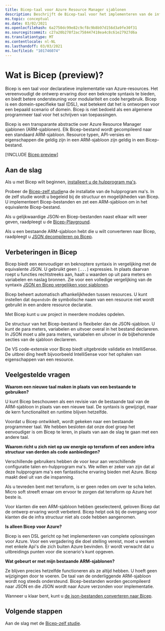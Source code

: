 ```yaml
---
title: Bicep-taal voor Azure Resource Manager sjablonen
description: Beschrijft de Bicep-taal voor het implementeren van de infra structuur naar Azure via Azure Resource Manager sjablonen.
ms.topic: conceptual
ms.date: 03/02/2021
ms.openlocfilehash: 6a2750dc99e82c9cf8c9b8b97d156d3a9fe30f31
ms.sourcegitcommit: c27a20b278f2ac758447418ea4c8c61e27927d6a
ms.translationtype: MT
ms.contentlocale: nl-NL
ms.lasthandoff: 03/03/2021
ms.locfileid: "101746074"
---
```

# <a name="what-is-bicep-preview"></a>Wat is Bicep (preview)?

Bicep is een taal voor declaratieve implementatie van Azure-resources. Het vereenvoudigt de ontwerp ervaring door een beknopte syntaxis te bieden, en biedt betere ondersteuning voor modulariteit en code hergebruik. Bicep is een domein-specifieke taal (DSL), wat betekent dat het is ontworpen voor een bepaald scenario of domein. Bicep is niet bedoeld als een algemene programmeer taal voor het schrijven van toepassingen.

Bicep is een transparante abstractie over Azure Resource Manager sjablonen (ARM-sjablonen). Elk Bicep-bestand wordt gecompileerd naar een standaard ARM-sjabloon. Resource typen, API-versies en eigenschappen die geldig zijn in een ARM-sjabloon zijn geldig in een Bicep-bestand.

[!INCLUDE [Bicep preview](../../../includes/resource-manager-bicep-preview.md)]

## <a name="get-started"></a>Aan de slag

Als u met Bicep wilt beginnen, [installeert u de hulpprogram ma's](https://github.com/Azure/bicep/blob/main/docs/installing.md).

Probeer de [Bicep-zelf studie](./bicep-tutorial-create-first-bicep.md)na de installatie van de hulpprogram ma's. In de zelf studie wordt u begeleid bij de structuur en mogelijkheden van Bicep. U implementeert Bicep-bestanden en zet een ARM-sjabloon om in het equivalente Bicep-bestand.

Als u gelijkwaardige JSON-en Bicep-bestanden naast elkaar wilt weer geven, raadpleegt u de [Bicep-Playground](https://aka.ms/bicepdemo).

Als u een bestaande ARM-sjabloon hebt die u wilt converteren naar Bicep, raadpleegt u [JSON decompileren op Bicep](compare-template-syntax.md#decompile-json-to-bicep).

## <a name="bicep-improvements"></a>Verbeteringen in Bicep

Bicep biedt een eenvoudiger en beknoptere syntaxis in vergelijking met de equivalente JSON. U gebruikt geen `[...]` expressies. In plaats daarvan roept u functies rechtstreeks aan, haalt u waarden op uit para meters en variabelen en naslag bronnen. Zie voor een volledige vergelijking van de syntaxis [JSON en Bicep vergelijken voor sjablonen](compare-template-syntax.md).

Bicep beheert automatisch afhankelijkheden tussen resources. U kunt instellen dat `dependsOn` de symbolische naam van een resource niet wordt gebruikt in een andere resource declaratie.

Met Bicep kunt u uw project in meerdere modules opdelen.

De structuur van het Bicep-bestand is flexibeler dan de JSON-sjabloon. U kunt de para meters, variabelen en uitvoer overal in het bestand declareren. In JSON moet u alle para meters, variabelen en uitvoer in de bijbehorende secties van de sjabloon declareren.

De VS code-extensie voor Bicep biedt uitgebreide validatie en IntelliSense. De uitbrei ding heeft bijvoorbeeld IntelliSense voor het ophalen van eigenschappen van een resource.

## <a name="faq"></a>Veelgestelde vragen

**Waarom een nieuwe taal maken in plaats van een bestaande te gebruiken?**

U kunt Bicep beschouwen als een revisie van de bestaande taal van de ARM-sjabloon in plaats van een nieuwe taal. De syntaxis is gewijzigd, maar de kern functionaliteit en runtime blijven hetzelfde.

Voordat u Bicep ontwikkelt, wordt gekeken naar een bestaande programmeer taal. We hebben besloten dat onze doel groep het eenvoudiger is om Bicep te leren, in plaats van aan de slag te gaan met een andere taal.

**Waarom richt u zich niet op uw energie op terraform of een andere infra structuur van derden als code aanbiedingen?**

Verschillende gebruikers hebben de voor keur aan verschillende configuratie talen en-hulpprogram ma's. We willen er zeker van zijn dat al deze hulpprogram ma's een fantastische ervaring bieden met Azure. Bicep maakt deel uit van die inspanning.

Als u tevreden bent met terraform, is er geen reden om over te scha kelen. Micro soft streeft ernaar om ervoor te zorgen dat terraform op Azure het beste is.

Voor klanten die een ARM-sjabloon hebben geselecteerd, geloven Bicep dat de ontwerp ervaring wordt verbeterd. Bicep helpt ook bij de overgang voor klanten die de infra structuur niet als code hebben aangenomen.

**Is alleen Bicep voor Azure?**

Bicep is een DSL gericht op het implementeren van complete oplossingen voor Azure. Voor een vergadering die doel stelling vereist, moet u werken met enkele Api's die zich buiten Azure bevinden. Er wordt verwacht dat u uitbreidings punten voor die scenario's kunt opgeven.

**Wat gebeurt er met mijn bestaande ARM-sjablonen?**

Ze blijven precies hetzelfde functioneren als ze altijd hebben. U hoeft geen wijzigingen door te voeren. De taal van de onderliggende ARM-sjabloon wordt nog steeds ondersteund. Bicep-bestanden worden gecompileerd naar JSON en die JSON wordt naar Azure verzonden voor implementatie.

Wanneer u klaar bent, kunt u [de json-bestanden converteren naar Bicep](compare-template-syntax.md#decompile-json-to-bicep).

## <a name="next-steps"></a>Volgende stappen

Aan de slag met de [Bicep-zelf studie](./bicep-tutorial-create-first-bicep.md).
